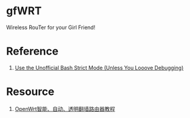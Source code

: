 # gfWRT
Wireless RouTer for your Girl Friend!

# Reference

1. [Use the Unofficial Bash Strict Mode (Unless You Looove Debugging)](http://redsymbol.net/articles/unofficial-bash-strict-mode/)

# Resource

1. [OpenWrt智能、自动、透明翻墙路由器教程](https://www.gitbook.com/book/softwaredownload/openwrt-fanqiang/details)
